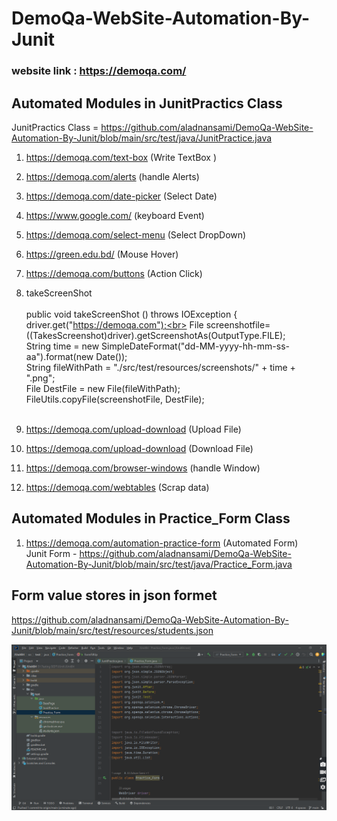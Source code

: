 # DemoQa-WebSite-Automation-By-Junit
### website link : https://demoqa.com/
## Automated Modules in JunitPractics Class  
JunitPractics Class   = https://github.com/aladnansami/DemoQa-WebSite-Automation-By-Junit/blob/main/src/test/java/JunitPractice.java
1. https://demoqa.com/text-box (Write TextBox )<br>
2. https://demoqa.com/alerts  (handle Alerts) <br>
3. https://demoqa.com/date-picker (Select Date) <br>
4. https://www.google.com/ (keyboard Event) <br>
5. https://demoqa.com/select-menu (Select DropDown)<br>
6. https://green.edu.bd/ (Mouse Hover)<br>
7. https://demoqa.com/buttons  (Action Click)<br>
8. takeScreenShot <br>     
public void takeScreenShot () throws IOException {<br> 
        driver.get("https://demoqa.com");<br> 
        File screenshotfile= ((TakesScreenshot)driver).getScreenshotAs(OutputType.FILE);<br> 
        String time = new SimpleDateFormat("dd-MM-yyyy-hh-mm-ss-aa").format(new Date());<br> 
        String fileWithPath = "./src/test/resources/screenshots/" + time + ".png";<br> 
        File DestFile = new File(fileWithPath);<br> 
        FileUtils.copyFile(screenshotFile, DestFile);<br><br> 

9. https://demoqa.com/upload-download (Upload File) <br>
10. https://demoqa.com/upload-download (Download File) <br>
11. https://demoqa.com/browser-windows (handle Window)<br>
12. https://demoqa.com/webtables (Scrap data) <br>

## Automated Modules in Practice_Form Class 
1. https://demoqa.com/automation-practice-form (Automated Form) <br>
Junit Form - https://github.com/aladnansami/DemoQa-WebSite-Automation-By-Junit/blob/main/src/test/java/Practice_Form.java

## Form value stores in json formet
https://github.com/aladnansami/DemoQa-WebSite-Automation-By-Junit/blob/main/src/test/resources/students.json

<img src="https://github.com/aladnansami/DemoQa-WebSite-Automation-By-Junit/blob/main/report.png">
